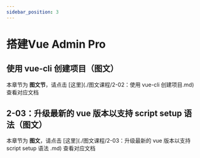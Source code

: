 ```yaml
---
sidebar_position: 3
---
```



# 搭建Vue Admin Pro

## 使用 vue-cli 创建项目（图文）

本章节为 **图文节**，请点击 [这里](./图文课程/2-02：使用 vue-cli 创建项目.md) 查看对应文档

## 2-03：升级最新的 vue 版本以支持 script setup 语法（图文）

本章节为 **图文**，请点击 [这里](./图文课程/2-03：升级最新的 vue 版本以支持 script setup 语法 .md) 查看对应文档
